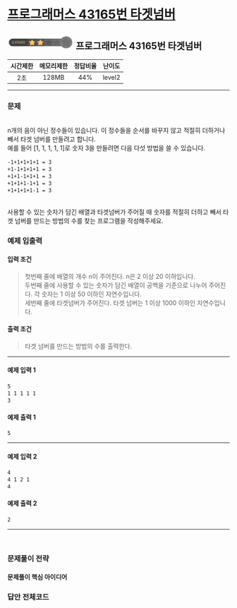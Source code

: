 
# [프로그래머스 43165번 타겟넘버](https://school.programmers.co.kr/learn/courses/30/lessons/43165?language=python3)

## <img src="https://github.com/gudals-kim/Studyroom/blob/delevlop/codingtest/img/rank/level_2.png?raw=true" width="150"> 프로그래머스 43165번 타겟넘버 


| 시간제한 | 메모리제한 | 정답비율 |  난이도   | 
|:----:|:-----:|:----:|:------:|
|  2초  | 128MB | 44%  | level2 |

---

### 문제

<br> n개의 음이 아닌 정수들이 있습니다. 이 정수들을 순서를 바꾸지 않고 적절히 더하거나 빼서 타겟 넘버를 만들려고 합니다. 
<br> 예를 들어 [1, 1, 1, 1, 1]로 숫자 3을 만들려면 다음 다섯 방법을 쓸 수 있습니다.

```
-1+1+1+1+1 = 3
+1-1+1+1+1 = 3
+1+1-1+1+1 = 3
+1+1+1-1+1 = 3
+1+1+1+1-1 = 3
```

<br> 사용할 수 있는 숫자가 담긴 배열과 타겟넘버가 주어질 때 숫자를 적절히 더하고 빼서 타겟 넘버를 만드는 방법의 수를 찾는 프로그램을 작성해주세요.




### 예제 입출력

#### 입력 조건
> 첫번째 줄에 배열의 개수 n이 주어진다. n은 2 이상 20 이하입니다.  <br>
> 두번째 줄에 사용할 수 있는 숫자가 담긴 배열이 공백을 기준으로 나누어 주어진다. 각 숫자는 1 이상 50 이하인 자연수입니다.  <br>
> 세번째 줄에 타겟넘버가 주어진다. 타겟 넘버는 1 이상 1000 이하인 자연수입니다.  <br>
  #### 출력 조건
> 타겟 넘버를 만드는 방법의 수를 출력한다. <br>

---

#### 예제 입력 1
```
5
1 1 1 1 1
3
```
#### 예제 출력 1
```
5
```

---
#### 예제 입력 2
```
4
4 1 2 1
4
```
#### 예제 출력 2
```
2
```

---

<br>

### 문제풀이 전략



#### 문제풀이 핵심 아이디어




### 답안 전체코드

```py

```
